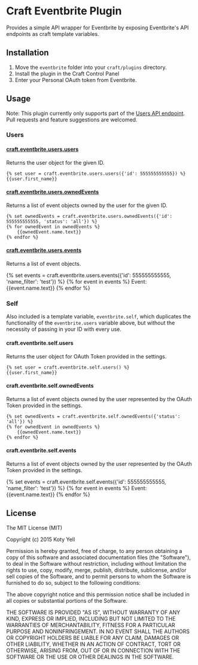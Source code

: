 # Craft Eventbrite Plugin

Provides a simple API wrapper for Eventbrite by exposing Eventbrite's API endpoints as craft template variables.

## Installation
1. Move the `eventbrite` folder into your `craft/plugins` directory.
2. Install the plugin in the Craft Control Panel
3. Enter your Personal OAuth token from Eventbrite.

## Usage
Note: This plugin currently only supports part of the [Users API endpoint](https://www.eventbrite.com/developer/v3/endpoints/users/). Pull requests and feature suggestions are welcomed.

### Users

#### [craft.eventbrite.users.users](https://www.eventbrite.com/developer/v3/endpoints/users/#ebapi-get-users-id)

Returns the user object for the given ID.

```
{% set user = craft.eventbrite.users.users({'id': 555555555555}) %}
{{user.first_name}}
```

#### [craft.eventbrite.users.ownedEvents](https://www.eventbrite.com/developer/v3/endpoints/users/#ebapi-get-users-id-owned-events)

Returns a list of event objects owned by the user for the given ID.

```
{% set ownedEvents = craft.eventbrite.users.ownedEvents({'id': 555555555555, 'status': 'all'}) %}
{% for ownedEvent in ownedEvents %}
	{{ownedEvent.name.text}}
{% endfor %}
```

#### [craft.eventbrite.users.events](https://www.eventbrite.com/developer/v3/endpoints/users/#ebapi-get-users-id-events)

Returns a list of event objects.

{% set events = craft.eventbrite.users.events({'id': 555555555555, 'name_filter': 'test'}) %}
{% for event in events %}
	Event:{{event.name.text}}
{% endfor %}

### Self

Also included is a template variable, `eventbrite.self`, which duplicates the functionality of the `eventbrite.users` variable above, but without the necessity of passing in your ID with every use.

#### craft.eventbrite.self.users

Returns the user object for OAuth Token provided in the settings.

```
{% set user = craft.eventbrite.self.users() %}
{{user.first_name}}
```

#### craft.eventbrite.self.ownedEvents

Returns a list of event objects owned by the user represented by the OAuth Token provided in the settings.

```
{% set ownedEvents = craft.eventbrite.self.ownedEvents({'status': 'all'}) %}
{% for ownedEvent in ownedEvents %}
	{{ownedEvent.name.text}}
{% endfor %}
```

#### craft.eventbrite.self.events

Returns a list of event objects owned by the user represented by the OAuth Token provided in the settings.

{% set events = craft.eventbrite.self.events({'id': 555555555555, 'name_filter': 'test'}) %}
{% for event in events %}
	Event:{{event.name.text}}
{% endfor %}

## License

The MIT License (MIT)

Copyright (c) 2015 Koty Yell

Permission is hereby granted, free of charge, to any person obtaining a copy
of this software and associated documentation files (the "Software"), to deal
in the Software without restriction, including without limitation the rights
to use, copy, modify, merge, publish, distribute, sublicense, and/or sell
copies of the Software, and to permit persons to whom the Software is
furnished to do so, subject to the following conditions:

The above copyright notice and this permission notice shall be included in all
copies or substantial portions of the Software.

THE SOFTWARE IS PROVIDED "AS IS", WITHOUT WARRANTY OF ANY KIND, EXPRESS OR
IMPLIED, INCLUDING BUT NOT LIMITED TO THE WARRANTIES OF MERCHANTABILITY,
FITNESS FOR A PARTICULAR PURPOSE AND NONINFRINGEMENT. IN NO EVENT SHALL THE
AUTHORS OR COPYRIGHT HOLDERS BE LIABLE FOR ANY CLAIM, DAMAGES OR OTHER
LIABILITY, WHETHER IN AN ACTION OF CONTRACT, TORT OR OTHERWISE, ARISING FROM,
OUT OF OR IN CONNECTION WITH THE SOFTWARE OR THE USE OR OTHER DEALINGS IN THE
SOFTWARE.